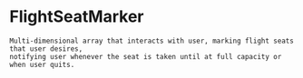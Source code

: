 # FlightSeatMarker
    Multi-dimensional array that interacts with user, marking flight seats that user desires, 
    notifying user whenever the seat is taken until at full capacity or when user quits.
